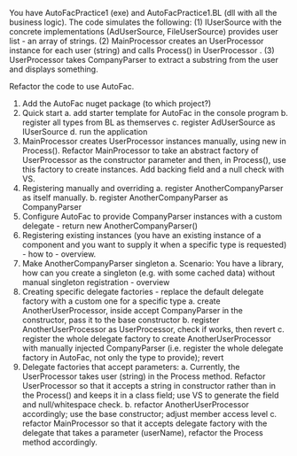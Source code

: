 You have AutoFacPractice1 (exe) and AutoFacPractice1.BL (dll with all the business logic).
The code simulates the following: (1) IUserSource with the concrete implementations (AdUserSource, FileUserSource) provides user list - an array of strings. (2) MainProcessor creates an UserProcessor instance for each user (string) and calls Process() in UserProcessor . (3) UserProcessor takes CompanyParser to extract a substring from the user and displays something.

Refactor the code to use AutoFac.

1. Add the AutoFac nuget package (to which project?)
2. Quick start
	a. add starter template for AutoFac in the console program
	b. register all types from BL as themserves
	c. register AdUserSource as IUserSource
	d. run the application
3. MainProcessor creates UserProcessor instances manually, using new in Process(). Refactor MainProcessor to take an abstract factory of UserProcessor as the constructor parameter and then, in Process(), use this factory to create instances.
Add backing field and a null check with VS.
4. Registering manually and overriding
	a. register AnotherCompanyParser as itself manually.
	b. register AnotherCompanyParser as CompanyParser
5. Configure AutoFac to provide CompanyParser instances with a custom delegate - return new AnotherCompanyParser()
6. Registering existing instances (you have an existing instance of a component and you want to supply it when a specific type is requested) - how to - overview.
7. Make AnotherCompanyParser singleton
	a. Scenario: You have a library, how can you create a singleton (e.g. with some cached data) without manual singleton registration - overview
8. Creating specific delegate factories - replace the default delegate factory with a custom one for a specific type
	a. create AnotherUserProcessor, inside accept CompanyParser in the constructor, pass it to the base constructor
	b. register AnotherUserProcessor as UserProcessor, check if works, then revert
	c. register the whole delegate factory to create AnotherUserProcessor with manually injected CompanyParser (i.e. register the whole delegate factory in AutoFac, not only the type to provide); revert
9. Delegate factories that accept parameters:
	a. Currently, the UserProcessor takes user (string) in the Process method. Refactor UserProcessor so that it accepts a string in constructor rather than in the Process() and keeps it in a class field; use VS to generate the field and null/whitespace check.
	b. refactor AnotherUserProcessor accordingly; use the base constructor; adjust member access level
	c. refactor MainProcessor so that it accepts delegate factory with the delegate that takes a parameter (userName), refactor the Process method accordingly.
